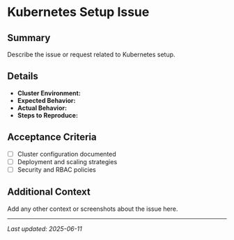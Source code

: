 # Kubernetes Setup Issue

## Summary
Describe the issue or request related to Kubernetes setup.

## Details
- **Cluster Environment:**
- **Expected Behavior:**
- **Actual Behavior:**
- **Steps to Reproduce:**

## Acceptance Criteria
- [ ] Cluster configuration documented
- [ ] Deployment and scaling strategies
- [ ] Security and RBAC policies

## Additional Context
Add any other context or screenshots about the issue here.

---

_Last updated: 2025-06-11_
